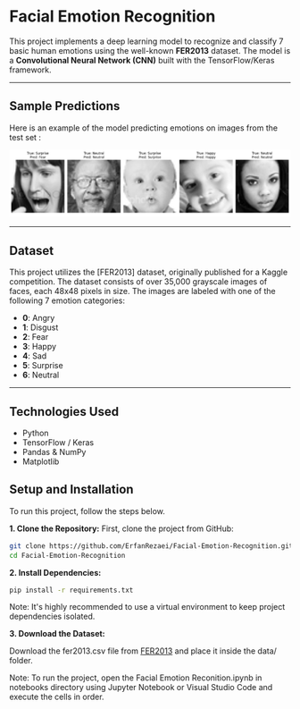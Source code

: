 # Facial Emotion Recognition

This project implements a deep learning model to recognize and classify 7 basic human emotions using the well-known **FER2013** dataset. The model is a **Convolutional Neural Network (CNN)** built with the TensorFlow/Keras framework.

---

## Sample Predictions

Here is an example of the model predicting emotions on images from the test set :

![Correct Prediction Sample](Sample.PNG)

---

## Dataset

This project utilizes the [FER2013] dataset, originally published for a Kaggle competition. The dataset consists of over 35,000 grayscale images of faces, each 48x48 pixels in size. The images are labeled with one of the following 7 emotion categories:

- **0**: Angry
- **1**: Disgust
- **2**: Fear
- **3**: Happy
- **4**: Sad
- **5**: Surprise
- **6**: Neutral

---

## Technologies Used

- Python
- TensorFlow / Keras
- Pandas & NumPy
- Matplotlib

## Setup and Installation

To run this project, follow the steps below.

**1. Clone the Repository:**
First, clone the project from GitHub:
```bash
git clone https://github.com/ErfanRezaei/Facial-Emotion-Recognition.git
cd Facial-Emotion-Recognition
```
**2. Install Dependencies:**
```bash
pip install -r requirements.txt
```
Note: It's highly recommended to use a virtual environment to keep project dependencies isolated.

**3. Download the Dataset:**

Download the fer2013.csv file from [FER2013](https://www.kaggle.com/datasets/nicolejyt/facialexpressionrecognition) and place it inside the data/ folder.

Note: To run the project, open the Facial Emotion Reconition.ipynb in notebooks directory using Jupyter Notebook or Visual Studio Code and execute the cells in order.
